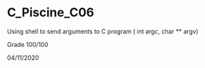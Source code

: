 # C_Piscine_C06
Using shell to send arguments to C  program ( int argc, char ** argv)

Grade 100/100

04/11/2020
